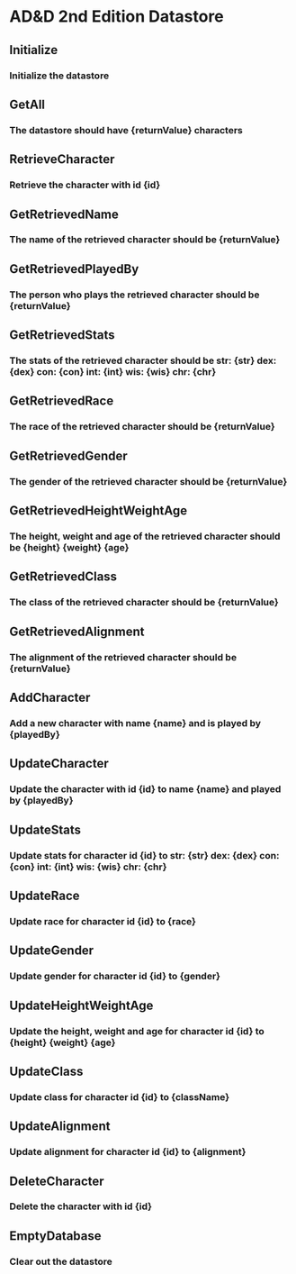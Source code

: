 # AD&D 2nd Edition Datastore

## Initialize
### Initialize the datastore

## GetAll
### The datastore should have {returnValue} characters

## RetrieveCharacter
### Retrieve the character with id {id}

## GetRetrievedName
### The name of the retrieved character should be {returnValue}

## GetRetrievedPlayedBy
### The person who plays the retrieved character should be {returnValue}

## GetRetrievedStats
### The stats of the retrieved character should be str: {str} dex: {dex} con: {con} int: {int} wis: {wis} chr: {chr}

## GetRetrievedRace
### The race of the retrieved character should be {returnValue}

## GetRetrievedGender
### The gender of the retrieved character should be {returnValue}

## GetRetrievedHeightWeightAge
### The height, weight and age of the retrieved character should be {height} {weight} {age}

## GetRetrievedClass
### The class of the retrieved character should be {returnValue}

## GetRetrievedAlignment
### The alignment of the retrieved character should be {returnValue}

## AddCharacter
### Add a new character with name {name} and is played by {playedBy}

## UpdateCharacter
### Update the character with id {id} to name {name} and played by {playedBy}

## UpdateStats
### Update stats for character id {id} to str: {str} dex: {dex} con: {con} int: {int} wis: {wis} chr: {chr}

## UpdateRace
### Update race for character id {id} to {race}

## UpdateGender
### Update gender for character id {id} to {gender}

## UpdateHeightWeightAge
### Update the height, weight and age for character id {id} to {height} {weight} {age}

## UpdateClass
### Update class for character id {id} to {className}

## UpdateAlignment
### Update alignment for character id {id} to {alignment}

## DeleteCharacter
### Delete the character with id {id}

## EmptyDatabase
### Clear out the datastore